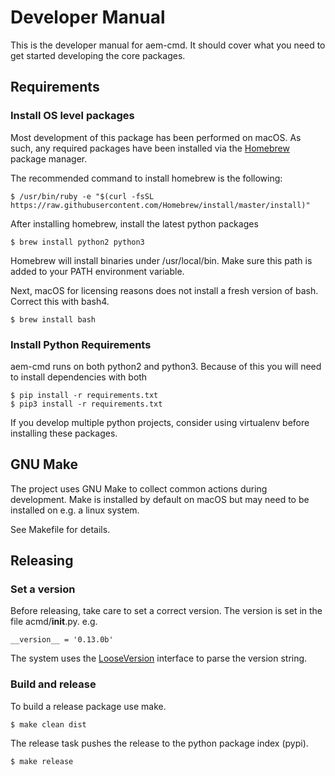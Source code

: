 # Developer Manual

This is the developer manual for aem-cmd. It should cover what you need
to get started developing the core packages.

## Requirements

### Install OS level packages

Most development of this package has been performed on macOS. As such, any
required packages have been installed via the [Homebrew](https://brew.sh)
package manager.

The recommended command to install homebrew is the following:

    $ /usr/bin/ruby -e "$(curl -fsSL https://raw.githubusercontent.com/Homebrew/install/master/install)"

After installing homebrew, install the latest python packages

    $ brew install python2 python3

Homebrew will install binaries under /usr/local/bin. Make sure this path
is added to your PATH environment variable.

Next, macOS for licensing reasons does not install a fresh version of bash.
Correct this with bash4.

    $ brew install bash

### Install Python Requirements

aem-cmd runs on both python2 and python3. Because of this you will need to
install dependencies with both

    $ pip install -r requirements.txt
    $ pip3 install -r requirements.txt

If you develop multiple python projects, consider using virtualenv before
installing these packages.

## GNU Make

The project uses GNU Make to collect common actions during development. Make
is installed by default on macOS but may need to be installed on e.g. a linux
system.

See Makefile for details.

## Releasing

### Set a version

Before releasing, take care to set a correct version. The version is set in the
file acmd/__init__.py. e.g.

    __version__ = '0.13.0b'

The system uses the [LooseVersion](http://www.programcreek.com/python/example/6084/distutils.version.LooseVersion)
interface to parse the version string.

### Build and release

To build a release package use make.

    $ make clean dist

The release task pushes the release to the python package index (pypi).

    $ make release
